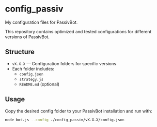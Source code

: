 # config_passiv

My configuration files for PassivBot.

This repository contains optimized and tested configurations for different versions of PassivBot.

## Structure
- `vX.X.X` — Configuration folders for specific versions
- Each folder includes:
  - `config.json`
  - `strategy.js`
  - `README.md` (optional)

## Usage
Copy the desired config folder to your PassivBot installation and run with:
```bash
node bot.js --config ./config_passiv/vX.X.X/config.json
